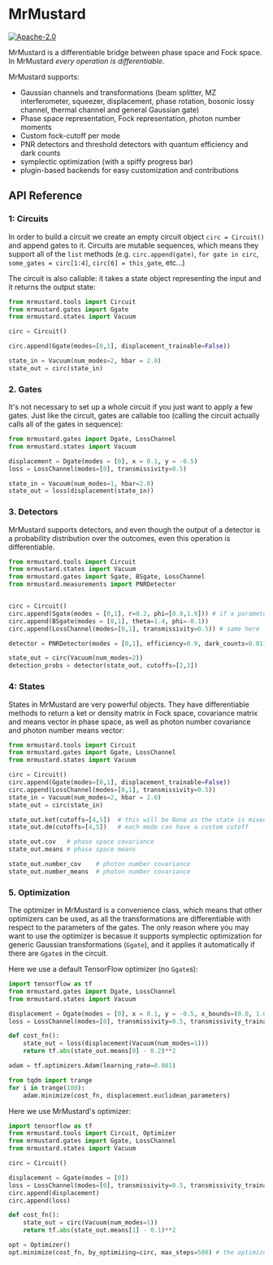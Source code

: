 # MrMustard

[![Apache-2.0](https://img.shields.io/badge/License-Apache--2.0-blue)](https://opensource.org/licenses/Apache-2.0)

MrMustard is a differentiable bridge between phase space and Fock space. In MrMustard _every operation is differentiable_.

MrMustard supports:
- Gaussian channels and transformations (beam splitter, MZ interferometer, squeezer, displacement, phase rotation, bosonic lossy channel, thermal channel and general Gaussian gate)
- Phase space representation, Fock representation, photon number moments
- Custom fock-cutoff per mode
- PNR detectors and threshold detectors with quantum efficiency and dark counts
- symplectic optimization (with a spiffy progress bar)
- plugin-based backends for easy customization and contributions


## API Reference

### 1: Circuits

In order to build a circuit we create an empty circuit object `circ = Circuit()` and append gates to it. 
Circuits are mutable sequences, which means they support all of the `list` methods (e.g. `circ.append(gate)`, `for gate in circ`, `some_gates = circ[1:4]`, `circ[6] = this_gate`, etc...)

The circuit is also callable: it takes a state object representing the input and it returns the output state:

```python
from mrmustard.tools import Circuit
from mrmustard.gates import Ggate
from mrmustard.states import Vacuum

circ = Circuit()

circ.append(Ggate(modes=[0,1], displacement_trainable=False))

state_in = Vacuum(num_modes=2, hbar = 2.0)
state_out = circ(state_in)
```

### 2. Gates
It's not necessary to set up a whole circuit if you just want to apply a few gates. Just like the circuit, gates are callable too (calling the circuit actually calls all of the gates in sequence):

```python
from mrmustard.gates import Dgate, LossChannel
from mrmustard.states import Vacuum

displacement = Dgate(modes = [0], x = 0.1, y = -0.5)
loss = LossChannel(modes=[0], transmissivity=0.5)

state_in = Vacuum(num_modes=1, hbar=2.0)
state_out = loss(displacement(state_in))
```

### 3. Detectors
MrMustard supports detectors, and even though the output of a detector is a probability distribution over the outcomes, even this operation is differentiable.

```python
from mrmustard.tools import Circuit
from mrmustard.states import Vacuum
from mrmustard.gates import Sgate, BSgate, LossChannel
from mrmustard.measurements import PNRDetector


circ = Circuit()
circ.append(Sgate(modes = [0,1], r=0.2, phi=[0.9,1.9])) # if a parameter is not a list, its value is the same on all modes
circ.append(BSgate(modes = [0,1], theta=1.4, phi=-0.1))
circ.append(LossChannel(modes=[0,1], transmissivity=0.5)) # same here

detector = PNRDetector(modes = [0,1], efficiency=0.9, dark_counts=0.01)

state_out = circ(Vacuum(num_modes=2))
detection_probs = detector(state_out, cutoffs=[2,3])
```

### 4: States
States in MrMustard are very powerful objects. They have differentiable methods to return a ket or density matrix in Fock space, covariance matrix and means vector in phase space, as well as photon number covariance and photon number means vector:
```python
from mrmustard.tools import Circuit
from mrmustard.gates import Ggate, LossChannel
from mrmustard.states import Vacuum

circ = Circuit()
circ.append(Ggate(modes=[0,1], displacement_trainable=False))
circ.append(LossChannel(modes=[0,1], transmissivity=0.5))
state_in = Vacuum(num_modes=2, hbar = 2.0)
state_out = circ(state_in)

state_out.ket(cutoffs=[4,5])  # this will be None as the state is mixed
state_out.dm(cutoffs=[4,5])   # each mode can have a custom cutoff

state_out.cov   # phase space covariance
state_out.means # phase space means

state_out.number_cov    # photon number covariance
state_out.number_means  # photon number covariance
```

### 5. Optimization
The optimizer in MrMustard is a convenience class, which means that other optimizers can be used, as all the transformations are differentiable with respect to the parameters of the gates. The only reason where you may want to use the optimizer is becasue it supports symplectic optimization for generic Gaussian transformations (`Ggate`), and it applies it automatically if there are `Ggate`s in the circuit.

Here we use a default TensorFlow optimizer (no `Ggate`s):
```python
import tensorflow as tf
from mrmustard.gates import Dgate, LossChannel
from mrmustard.states import Vacuum

displacement = Dgate(modes = [0], x = 0.1, y = -0.5, x_bounds=(0.0, 1.0), x_trainable=True, y_trainable=False)
loss = LossChannel(modes=[0], transmissivity=0.5, transmissivity_trainable=False)

def cost_fn():
    state_out = loss(displacement(Vacuum(num_modes=1)))
    return tf.abs(state_out.means[0] - 0.2)**2

adam = tf.optimizers.Adam(learning_rate=0.001)

from tqdm import trange
for i in trange(100):
    adam.minimize(cost_fn, displacement.euclidean_parameters)
```

Here we use MrMustard's optimizer:
```python
import tensorflow as tf
from mrmustard.tools import Circuit, Optimizer
from mrmustard.gates import Ggate, LossChannel
from mrmustard.states import Vacuum

circ = Circuit()

displacement = Ggate(modes = [0])
loss = LossChannel(modes=[0], transmissivity=0.5, transmissivity_trainable=False)
circ.append(displacement)
circ.append(loss)

def cost_fn():
    state_out = circ(Vacuum(num_modes=1))
    return tf.abs(state_out.means[1] - 0.1)**2

opt = Optimizer()
opt.minimize(cost_fn, by_optimizing=circ, max_steps=500) # the optimizer stops earlier if the loss is stable
```
